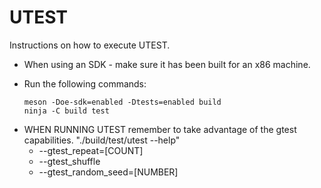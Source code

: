 # UTEST

Instructions on how to execute UTEST.

- When using an SDK - make sure it has been built for an x86 machine.

* Run the following commands:

  ```
  meson -Doe-sdk=enabled -Dtests=enabled build
  ninja -C build test
  ```

- WHEN RUNNING UTEST remember to take advantage of the gtest capabilities.
  "./build/test/utest --help"
  - --gtest_repeat=[COUNT]
  - --gtest_shuffle
  - --gtest_random_seed=[NUMBER]
